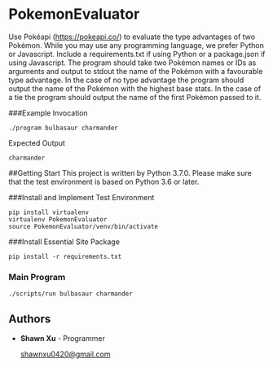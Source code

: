 # PokemonEvaluator

Use Pokéapi (https://pokeapi.co/) to evaluate the type advantages of two Pokémon. While you may use any programming language, we prefer Python or Javascript. Include a requirements.txt if using Python or a package.json if using Javascript.
The program should take two Pokémon names or IDs as arguments and output to stdout the name of the Pokémon with a favourable type advantage.
In the case of no type advantage the program should output the name of the Pokémon with the highest base stats. In the case of a tie the program should output the name of the first Pokémon passed to it.


###Example Invocation
```
./program bulbasaur charmander
```
Expected Output

```
charmander
```

##Getting Start
This project is written by Python 3.7.0. Please make sure that the test environment is based on Python 3.6 or later.

###Install and Implement Test Environment
```buildoutcfg
pip install virtualenv
virtualenv PokemonEvaluator
source PokemonEvaluator/venv/bin/activate
```

###Install Essential Site Package
```buildoutcfg
pip install -r requirements.txt
``` 

### Main Program
```
./scripts/run bulbasaur charmander
```

## Authors
* **Shawn Xu** - Programmer

  shawnxu0420@gmail.com